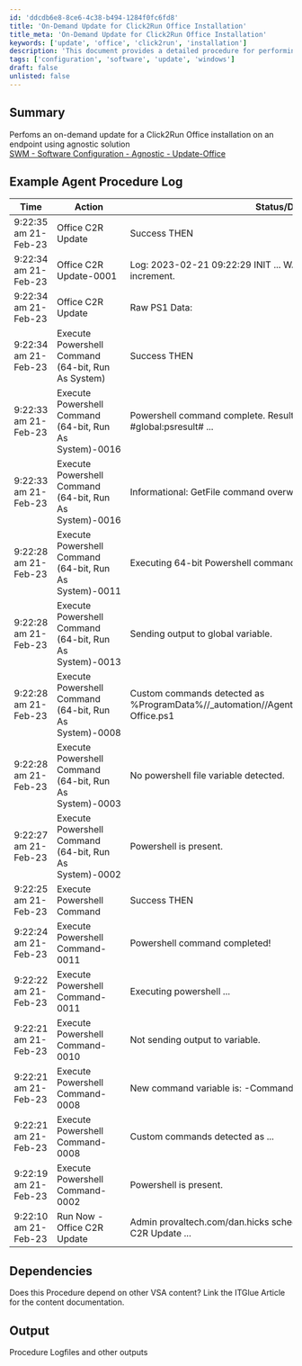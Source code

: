 ```yaml
---
id: 'ddcdb6e8-8ce6-4c38-b494-1284f0fc6fd8'
title: 'On-Demand Update for Click2Run Office Installation'
title_meta: 'On-Demand Update for Click2Run Office Installation'
keywords: ['update', 'office', 'click2run', 'installation']
description: 'This document provides a detailed procedure for performing an on-demand update for Click2Run Office installations on endpoints using an agnostic solution. It includes example logs, dependencies, and output details to assist in the execution and troubleshooting of the update process.'
tags: ['configuration', 'software', 'update', 'windows']
draft: false
unlisted: false
---
```

## Summary

Perfoms an on-demand update for a Click2Run Office installation on an endpoint using agnostic solution  
[SWM - Software Configuration - Agnostic - Update-Office](https://proval.itglue.com/DOC-5078775-12083647) 

## Example Agent Procedure Log

| Time                   | Action                                              | Status/Details                                                                                 | User                        |
|------------------------|-----------------------------------------------------|-----------------------------------------------------------------------------------------------|-----------------------------|
| 9:22:35 am 21-Feb-23   | Office C2R Update                                   | Success THEN                                                                                  | provaltech.com/dan.hicks    |
| 9:22:34 am 21-Feb-23   | Office C2R Update-0001                             | Log: 2023-02-21 09:22:29 INIT ... WARN Office version did not increment.                     | provaltech.com/dan.hicks    |
| 9:22:34 am 21-Feb-23   | Office C2R Update                                   | Raw PS1 Data:                                                                                | provaltech.com/dan.hicks    |
| 9:22:34 am 21-Feb-23   | Execute Powershell Command (64-bit, Run As System) | Success THEN                                                                                  | provaltech.com/dan.hicks    |
| 9:22:33 am 21-Feb-23   | Execute Powershell Command (64-bit, Run As System)-0016 | Powershell command complete. Results returned to global variable #global:psresult# ...    | provaltech.com/dan.hicks    |
| 9:22:33 am 21-Feb-23   | Execute Powershell Command (64-bit, Run As System)-0016 | Informational: GetFile command overwrote the server file ...                               | provaltech.com/dan.hicks    |
| 9:22:28 am 21-Feb-23   | Execute Powershell Command (64-bit, Run As System)-0011 | Executing 64-bit Powershell command as System: ...                                         | provaltech.com/dan.hicks    |
| 9:22:28 am 21-Feb-23   | Execute Powershell Command (64-bit, Run As System)-0013 | Sending output to global variable.                                                           | provaltech.com/dan.hicks    |
| 9:22:28 am 21-Feb-23   | Execute Powershell Command (64-bit, Run As System)-0008 | Custom commands detected as %ProgramData%//_automation//AgentProcedure//OfficeUpdate//Update-Office.ps1 | provaltech.com/dan.hicks    |
| 9:22:28 am 21-Feb-23   | Execute Powershell Command (64-bit, Run As System)-0003 | No powershell file variable detected.                                                        | provaltech.com/dan.hicks    |
| 9:22:27 am 21-Feb-23   | Execute Powershell Command (64-bit, Run As System)-0002 | Powershell is present.                                                                        | provaltech.com/dan.hicks    |
| 9:22:25 am 21-Feb-23   | Execute Powershell Command                           | Success THEN                                                                                  | provaltech.com/dan.hicks    |
| 9:22:24 am 21-Feb-23   | Execute Powershell Command-0011                     | Powershell command completed!                                                                | provaltech.com/dan.hicks    |
| 9:22:22 am 21-Feb-23   | Execute Powershell Command-0011                     | Executing powershell ...                                                                     | provaltech.com/dan.hicks    |
| 9:22:21 am 21-Feb-23   | Execute Powershell Command-0010                     | Not sending output to variable.                                                               | provaltech.com/dan.hicks    |
| 9:22:21 am 21-Feb-23   | Execute Powershell Command-0008                     | New command variable is: -Command ...                                                        | provaltech.com/dan.hicks    |
| 9:22:21 am 21-Feb-23   | Execute Powershell Command-0008                     | Custom commands detected as ...                                                               | provaltech.com/dan.hicks    |
| 9:22:19 am 21-Feb-23   | Execute Powershell Command-0002                     | Powershell is present.                                                                        | provaltech.com/dan.hicks    |
| 9:22:10 am 21-Feb-23   | Run Now - Office C2R Update                         | Admin provaltech.com/dan.hicks scheduled procedure Run Now - Office C2R Update ...         |                             |

## Dependencies

Does this Procedure depend on other VSA content? Link the ITGlue Article for the content documentation.

## Output

Procedure Logfiles and other outputs







